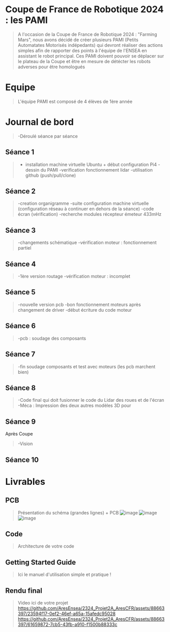 # Coupe de France de Robotique 2024 : les PAMI
> A l'occasion de la Coupe de France de Robotique 2024 : "Farming Mars", nous avons décidé de créer plusieurs PAMI (Petits Automatates Motorisés indépedants) qui devront réaliser des actions simples afin de rapporter des points à l'équipe de l'ENSEA  en assistant le robot principal. Ces PAMI doivent pouvoir se déplacer sur le plateau de la Coupe et être en mesure de détécter les robots adverses pour être homologués 

# Equipe
> L'équipe PAMI est composé de 4 élèves de 1ère année 

# Journal de bord
>-Déroulé séance par séance

## Séance 1
>- installation machine virtuelle Ubuntu + début configuration Pi4
>-dessin du PAMI
>-verification fonctionnement lidar
>-utilisation github (push/pull/clone)

## Séance 2
>-creation organigramme
-suite configuration machine virtuelle (configuration réseau à continuer en dehors de la séance)
-code écran (vérification)
-recherche modules récepteur émeteur 433mHz

## Séance 3
>-changements schématique
>-vérification moteur : fonctionnement partiel
>
## Séance 4
>-1ère version routage
>-vérification moteur : incomplet

## Séance 5
>-nouvelle version pcb
>-bon fonctionnement moteurs après changement de driver 
>-début écriture du code moteur

## Séance 6
>-pcb : soudage des composants

## Séance 7
>-fin soudage composants et test avec moteurs (les pcb marchent bien)

## Séance 8
>-Code final qui doit fusionner le code du Lidar des roues et de l'écran
>-Méca : Impression des deux autres modèles 3D pour

## Séance 9
Après Coupe
>-Vision

## Séance 10

# Livrables
## PCB
> Présentation du schéma (grandes lignes) + PCB
![image](https://github.com/AresEnsea/2324_Projet2A_AresCFR/assets/88663397/359529a3-b0eb-448c-b854-ca4c4fa7e357)
![image](https://github.com/AresEnsea/2324_Projet2A_AresCFR/assets/88663397/d61f68f4-0344-420d-ba32-260c9ede2a29)
![image](https://github.com/AresEnsea/2324_Projet2A_AresCFR/assets/88663397/abc0d829-87a8-469a-97dd-57d0378966b5)

## Code
> Architecture de votre code

## Getting Started Guide
> Ici le manuel d'utilisation simple et pratique !

## Rendu final
> Video ici de votre projet
>https://github.com/AresEnsea/2324_Projet2A_AresCFR/assets/88663397/23594f17-0ef2-46ef-a65a-15afedc95028
>https://github.com/AresEnsea/2324_Projet2A_AresCFR/assets/88663397/61659872-7cb5-43fb-a910-f1500b88333c


